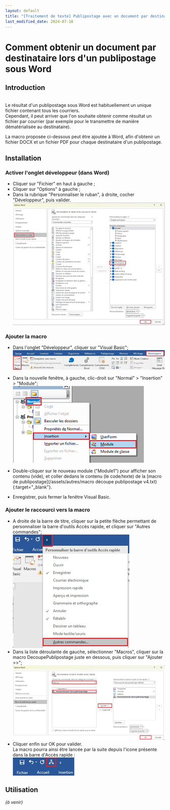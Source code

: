 ```yaml
---
layout: default
title: "[Traitement de texte] Publipostage avec un document par destinataire (macro Word)"
last_modified_date: 2024-07-10
---
```

# Comment obtenir un document par destinataire lors d'un publipostage sous Word
## Introduction  
&nbsp;  
Le résultat d'un publipostage sous Word est habituellement un unique fichier contenant tous les courriers.  
Cependant, il peut arriver que l'on souhaite obtenir comme résultat un fichier par courrier (par exemple pour le transmettre de manière dématérialisée au destinataire).

La macro proposée ci-dessous peut être ajoutée à Word, afin d'obtenir un fichier DOCX et un fichier PDF pour chaque destinataire d'un publipostage.

## Installation

### Activer l'onglet développeur (dans Word)  
 - Cliquer sur "Fichier" en haut à gauche ;  
 - Cliquer sur "Options" à gauche ;  
 - Dans la rubrique "Personnaliser le ruban", à droite, cocher "Développeur", puis valider.  
   ![](IMG_Publipostage%20macro%20Word%20-%20un%20fichier%20par%20destinataire%201.jpg)  

### Ajouter la macro  
- Dans l'onglet "Développeur", cliquer sur "Visual Basic";  
  ![](IMG_Publipostage%20macro%20Word%20-%20un%20fichier%20par%20destinataire%203.jpg)
- Dans la nouvelle fenêtre, à gauche, clic-droit sur "Normal" > "Insertion" > "Module";  
  ![](IMG_Publipostage%20macro%20Word%20-%20un%20fichier%20par%20destinataire%202.png)
  
- Double-cliquer sur le nouveau module ("Module1") pour afficher son contenu (vide), et coller dedans le contenu (le code/texte) de la [macro de publipostage](/assets/autres/macro découpe publipostage v4.txt){:target="_blank"}.  
- Enregistrer, puis fermer la fenêtre Visual Basic.  
### Ajouter le raccourci vers la macro  
- A droite de la barre de titre, cliquer sur la petite flèche permettant de personnaliser la barre d'outils Accès rapide, et cliquer sur "Autres commandes";  
  ![](IMG_Publipostage%20macro%20Word%20-%20un%20fichier%20par%20destinataire%204.jpg)  
- Dans la liste déroulante de gauche, sélectionner "Macros", cliquer sur la macro DecoupePublipostage juste en dessous, puis cliquer sur "Ajouter >>";  
  ![](IMG_Publipostage%20macro%20Word%20-%20un%20fichier%20par%20destinataire%205.jpg)
- Cliquer enfin sur OK pour valider.   
  La macro pourra ainsi être lancée par la suite depuis l'icone présente dans la barre d'Accès rapide :  
  ![](IMG_Publipostage%20macro%20Word%20-%20un%20fichier%20par%20destinataire%206.jpg)

## Utilisation

*(à venir)*  

